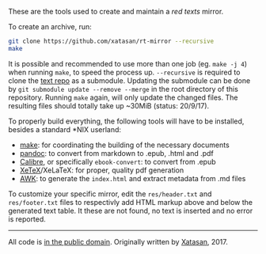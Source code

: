 These are the tools used to create and maintain a *red texts* mirror.

To create an archive, run:
```sh
git clone https://github.com/xatasan/rt-mirror --recursive
make 
```

It is possible and recommended to use more than one job (eg. `make -j 4`) when running `make`, to speed the process up.
`--recursive` is required to clone the [text repo](https://github.com/xatasan/rt-texts) as a submodule. Updating the submodule can be done by `git submodule update --remove --merge` in the root directory of this repository. Running `make` again, will only update the changed files.
The resulting files should totally take up ~30MiB (status: 20/9/17).

To properly build everything, the following tools will have to be installed, besides a standard \*NIX userland:
- [make](https://www.gnu.org/software/make/): for coordinating the building of the necessary documents
- [pandoc](http://pandoc.org/): to convert from markdown to .epub, .html and .pdf
- [Calibre](http://calibre-ebook.com/), or specifically `ebook-convert`: to convert from .epub
- [XeTeX](http://xetex.sourceforge.net/)/XeLaTeX: for proper, quality pdf generation
- [AWK](https://en.wikipedia.org/wiki/AWK): to generate the `index.html` and extract metadata from .md files

To customize your specific mirror, edit the `res/header.txt` and `res/footer.txt` files to respectivly add HTML markup above and below the generated text table.
It these are not found, no text is inserted and no error is reported.

---

All code is [in the public domain](./LICENSE). Originally written by [Xatasan](https://sub.god.jp/~xat/), 2017.
